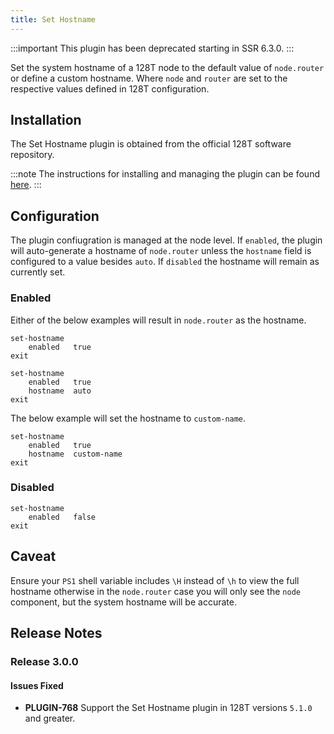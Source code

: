 ```yaml
---
title: Set Hostname
---
```


:::important
This plugin has been deprecated starting in SSR 6.3.0.
:::

Set the system hostname of a 128T node to the default value of `node.router` or define a custom hostname. Where `node` and `router` are set to the respective values defined in 128T configuration.

## Installation

The Set Hostname plugin is obtained from the official 128T software repository.

:::note
The instructions for installing and managing the plugin can be found [here](plugin_intro.md#installation-and-management).
:::

## Configuration

The plugin confiugration is managed at the node level. If `enabled`, the plugin will auto-generate a hostname of `node.router` unless the `hostname` field is configured to a value besides `auto`. If `disabled` the hostname will remain as currently set.

### Enabled

Either of the below examples will result in `node.router` as the hostname.

```
set-hostname
    enabled   true
exit
```

```
set-hostname
    enabled   true
    hostname  auto
exit
```

The below example will set the hostname to `custom-name`.

```
set-hostname
    enabled   true
    hostname  custom-name
exit
```

### Disabled

```
set-hostname
    enabled   false
exit
```

## Caveat
Ensure your `PS1` shell variable includes `\H` instead of `\h` to view the full hostname otherwise in the `node.router` case you will only see the `node` component, but the system hostname will be accurate.

## Release Notes

### Release 3.0.0

#### Issues Fixed

- **PLUGIN-768** Support the Set Hostname plugin in 128T versions `5.1.0` and greater.
